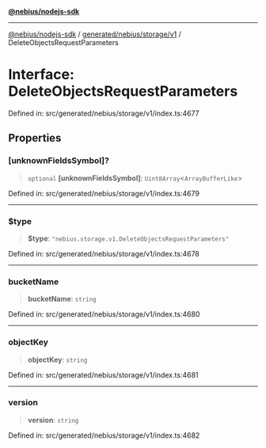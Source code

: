 [**@nebius/nodejs-sdk**](../../../../../README.md)

---

[@nebius/nodejs-sdk](../../../../../README.md) / [generated/nebius/storage/v1](../README.md) / DeleteObjectsRequestParameters

# Interface: DeleteObjectsRequestParameters

Defined in: src/generated/nebius/storage/v1/index.ts:4677

## Properties

### \[unknownFieldsSymbol\]?

> `optional` **\[unknownFieldsSymbol\]**: `Uint8Array`\<`ArrayBufferLike`\>

Defined in: src/generated/nebius/storage/v1/index.ts:4679

---

### $type

> **$type**: `"nebius.storage.v1.DeleteObjectsRequestParameters"`

Defined in: src/generated/nebius/storage/v1/index.ts:4678

---

### bucketName

> **bucketName**: `string`

Defined in: src/generated/nebius/storage/v1/index.ts:4680

---

### objectKey

> **objectKey**: `string`

Defined in: src/generated/nebius/storage/v1/index.ts:4681

---

### version

> **version**: `string`

Defined in: src/generated/nebius/storage/v1/index.ts:4682
